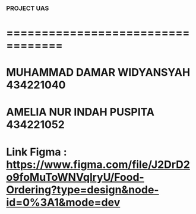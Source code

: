 ### PROJECT UAS
# ==================================

# MUHAMMAD DAMAR WIDYANSYAH 434221040

# AMELIA NUR INDAH PUSPITA 434221052

# Link Figma : https://www.figma.com/file/J2DrD2o9foMuToWNVqlryU/Food-Ordering?type=design&node-id=0%3A1&mode=dev
